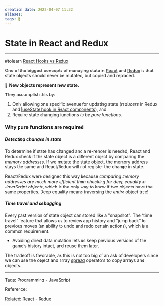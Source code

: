 ```yaml
---
creation date: 2022-04-07 11:32
aliases: 
tags: 🖥️
---
```


# [State in React and Redux](State%20in%20React%20and%20Redux.md)
---
#tolearn  [React Hooks vs Redux](https://www.simplethread.com/cant-replace-redux-with-hooks/)

One of the biggest concepts of managing state in [React](./React.md) and [Redux](./Redux.md) is that state objects should never be mutated, but copied and replaced. 

🔑 **New objects represent new state.**

They accomplish this by:
1. Only allowing one specific avenue for updating state (*reducers* in Redux and [|useState hook in React components](./React.md#useState%20hook)), and
2. Require state changing functions *to be pure functions.*
 
### Why pure functions are required
##### **Detecting changes in state**
To determine if state has changed and a re-render is needed, React and Redux check if the state object is a different object by comparing the *memory addresses*. If we mutate the state object, the memory address stays the same and React/Redux will not register the change in state. 

React/Redux were designed this way because *comparing memory addresses are much more efficient than checking for deep equality in JavaScript objects*, which is the only way to know if two objects have the same properties.  Deep equality means traversing the *entire* object tree!

##### **Time travel and debugging**
Every past version of state object can stored like a "snapshot". The “time travel” feature that allows us to review app history and “jump back” to previous moves (an ability to undo and redo certain actions), which is a common requirement.
- Avoiding direct data mutation lets us keep previous versions of the game’s history intact, and reuse them later.

The tradeoff is favorable, as this is not too big of an ask of developers since we can use the object and array [spread](./JavaScript%20ES6%20Features.md#spread%20syntax) operators to copy arrays and objects. 


---
Tags: [Programming](Programming.md) - [JavaScript](./JavaScript.md) 

Reference:

Related: [React](./React.md) - [Redux](./Redux.md)